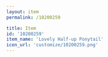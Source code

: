 ```yaml
---
layout: item
permalink: /10200259

title: Item
id: '10200259'
item_name: 'Lovely Half-up Ponytail'
icon_url: 'customize/10200259.png'
---
```

